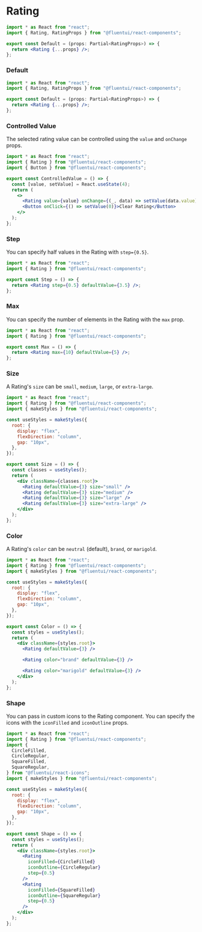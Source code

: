 # Rating

```jsx
import * as React from "react";
import { Rating, RatingProps } from "@fluentui/react-components";

export const Default = (props: Partial<RatingProps>) => {
  return <Rating {...props} />;
};
```

### Default

```jsx
import * as React from "react";
import { Rating, RatingProps } from "@fluentui/react-components";

export const Default = (props: Partial<RatingProps>) => {
  return <Rating {...props} />;
};
```

### Controlled Value

The selected rating value can be controlled using the `value` and `onChange` props.

```jsx
import * as React from "react";
import { Rating } from "@fluentui/react-components";
import { Button } from "@fluentui/react-components";

export const ControlledValue = () => {
  const [value, setValue] = React.useState(4);
  return (
    <>
      <Rating value={value} onChange={(_, data) => setValue(data.value)} />
      <Button onClick={() => setValue(0)}>Clear Rating</Button>
    </>
  );
};
```

### Step

You can specify half values in the Rating with `step={0.5}`.

```jsx
import * as React from "react";
import { Rating } from "@fluentui/react-components";

export const Step = () => {
  return <Rating step={0.5} defaultValue={3.5} />;
};
```

### Max

You can specify the number of elements in the Rating with the `max` prop.

```jsx
import * as React from "react";
import { Rating } from "@fluentui/react-components";

export const Max = () => {
  return <Rating max={10} defaultValue={5} />;
};
```

### Size

A Rating's `size` can be `small`, `medium`, `large`, or `extra-large`.

```jsx
import * as React from "react";
import { Rating } from "@fluentui/react-components";
import { makeStyles } from "@fluentui/react-components";

const useStyles = makeStyles({
  root: {
    display: "flex",
    flexDirection: "column",
    gap: "10px",
  },
});

export const Size = () => {
  const classes = useStyles();
  return (
    <div className={classes.root}>
      <Rating defaultValue={3} size="small" />
      <Rating defaultValue={3} size="medium" />
      <Rating defaultValue={3} size="large" />
      <Rating defaultValue={3} size="extra-large" />
    </div>
  );
};
```

### Color

A Rating's `color` can be `neutral` (default), `brand`, or `marigold`.

```jsx
import * as React from "react";
import { Rating } from "@fluentui/react-components";
import { makeStyles } from "@fluentui/react-components";

const useStyles = makeStyles({
  root: {
    display: "flex",
    flexDirection: "column",
    gap: "10px",
  },
});

export const Color = () => {
  const styles = useStyles();
  return (
    <div className={styles.root}>
      <Rating defaultValue={3} />

      <Rating color="brand" defaultValue={3} />

      <Rating color="marigold" defaultValue={3} />
    </div>
  );
};
```

### Shape

You can pass in custom icons to the Rating component. You can specify the icons with the `iconFilled` and `iconOutline` props.

```jsx
import * as React from "react";
import { Rating } from "@fluentui/react-components";
import {
  CircleFilled,
  CircleRegular,
  SquareFilled,
  SquareRegular,
} from "@fluentui/react-icons";
import { makeStyles } from "@fluentui/react-components";

const useStyles = makeStyles({
  root: {
    display: "flex",
    flexDirection: "column",
    gap: "10px",
  },
});

export const Shape = () => {
  const styles = useStyles();
  return (
    <div className={styles.root}>
      <Rating
        iconFilled={CircleFilled}
        iconOutline={CircleRegular}
        step={0.5}
      />
      <Rating
        iconFilled={SquareFilled}
        iconOutline={SquareRegular}
        step={0.5}
      />
    </div>
  );
};
```